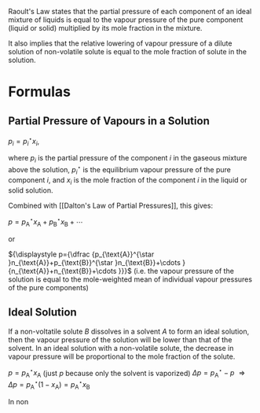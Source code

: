 Raoult's Law states that the partial pressure of each component of an ideal mixture of liquids is equal to the vapour pressure of the pure component (liquid or solid) multiplied by its mole fraction in the mixture.

It also implies that the relative lowering of vapour pressure of a dilute solution of non-volatile solute is equal to the mole fraction of solute in the solution.
# Formulas
## Partial Pressure of Vapours in a Solution
${\displaystyle p_{i}=p_{i}^{\star }x_{i}}$,

where ${\displaystyle p_{i}}$ is the partial pressure of the component ${\displaystyle i}$ in the gaseous mixture above the solution, ${\displaystyle p_{i}^{\star }}$ is the equilibrium vapour pressure of the pure component ${\displaystyle i}$, and ${\displaystyle x_{i}}$ is the mole fraction of the component ${\displaystyle i}$ in the liquid or solid solution.

Combined with [[Dalton's Law of Partial Pressures]], this gives:

${\displaystyle p=p_{\text{A}}^{\star }x_{\text{A}}+p_{\text{B}}^{\star }x_{\text{B}}+\cdots}$

or

${\displaystyle p={\dfrac {p_{\text{A}}^{\star }n_{\text{A}}+p_{\text{B}}^{\star }n_{\text{B}}+\cdots }{n_{\text{A}}+n_{\text{B}}+\cdots }}}$ (i.e. the vapour pressure of the solution is equal to the mole-weighted mean of individual vapour pressures of the pure components)

## Ideal Solution
If a non-voltatile solute $B$ dissolves in a solvent $A$ to form an ideal solution, then the vapour pressure of the solution will be lower than that of the solvent. In an ideal solution with a non-volatile solute, the decrease in vapour pressure will be proportional to the mole fraction of the solute.

${\displaystyle p=p_{\text{A}}^{\star }x_{\text{A}}}$ (just $\displaystyle p$ because only the solvent is vaporized)
${\displaystyle \Delta p=p_{\text{A}}^{\star }-p}$
${\displaystyle \Rightarrow \Delta p=p_{\text{A}}^{\star }(1-x_{\text{A}})=p_{\text{A}}^{\star }x_{\text{B}}}$

In non